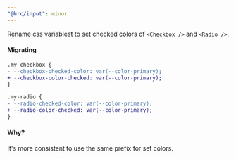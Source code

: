 ```yaml
---
"@hrc/input": minor
---
```


Rename css variablest to set checked colors of `<Checkbox />` and `<Radio />`.

#### Migrating

```diff
.my-checkbox {
- --checkbox-checked-color: var(--color-primary);
+ --checkbox-color-checked: var(--color-primary);
}

.my-radio {
- --radio-checked-color: var(--color-primary);
+ --radio-color-checked: var(--color-primary);
}
```

#### Why?

It's more consistent to use the same prefix for set colors.
